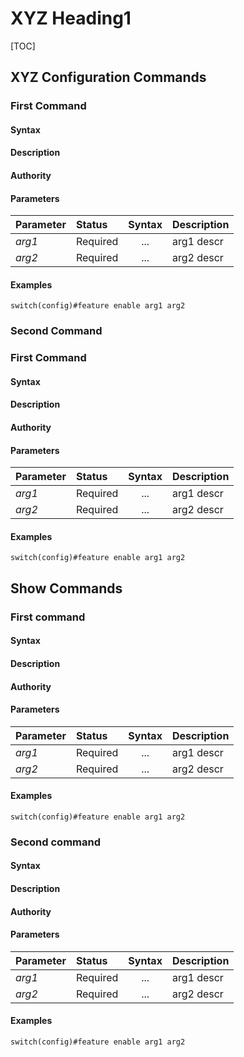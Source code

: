 <!--

The following are guidelines for writing OPS documentation

See the https://github.com/adam-p/markdown-here/wiki/Markdown-Cheatsheet for additional information about markdown text.
Here are a few suggestions in regards to style and grammar:
* Use active voice. With active voice, the subject is the doer of the action. Tell the reader what
to do by using the imperative mood, for example, Press Enter to view the next screen. See https://en.wikipedia.org/wiki/Active_voice for more information about the active voice.
* Use present tense. See https://en.wikipedia.org/wiki/Present_tense for more information about using the present tense.
* See https://en.wikipedia.org/wiki/Wikipedia%3aManual_of_Style for an online style guide.
* Avoid the use of I or third person. Address your instructions to the user. In text, refer to the reader as you (second person) rather than as the user (third person). The exception to not using the third-person is when the documentation is for an administrator. In that case, *the user* is someone the reader interacts with, for example, teach your users how to back up their laptop.
* Remember to use articles (a, an, and the), see https://owl.english.purdue.edu/owl/resource/540/01/ for more information on when and how to use them.

Formatting guidelines

Diagrams:
When adding a diagram, make sure that ```ditaa is before the diagram and ``` is after the diagram, as shown in the following graphic.

```ditaa
+----+   +----+
|    +---+    |
+----+   +----+
```

Adding example commands:
When you add an example within a step, it must be indented and proceeded by only one empty line and followed by only one empty line; otherwise the numbering in the procedure will be disrupted. A correct example is shown in the following example:

1. Step 1 Description

 ```
 example here
 ```

2. Step 2 Description

Spacing:
A space must be proceeded after:
- A hash tag in the heading, as in ## My heading
- A bullet, as in – first bullet
- A number, as in 1. First step

CLI tables:
Make sure your tables in the CLI document are properly formatted and contain the required information. The following is example formatting.
| Parameter | Status   | Syntax |               Description          |
|-----------|----------|--------|------------------------|
| interface   | Required | String| The interface name|
| brief   | Optional | Literal | Displays brief information of the interface|

Each parameter in the CLI command should be described, even though it might have been described in a previous command.

-->

# XYZ Heading1 #
<!--Provide the name of the grouping of commands, for example, LLDP commands-->

[TOC]
<!-- Remove the TOC tag and replace with an actual table of contents -->

## XYZ Configuration Commands ##

### First Command ###

#### Syntax ####
<!-- For example,    command [optional parameter] <user-input> [choose|one] -->

#### Description ####
<!-- Provide a description of the command. -->

#### Authority ####
<!-- Provide who is authorized to use this command, such as Super Admin or all users. -->

#### Parameters ####
<!-- Provide for the parameters for the command. -->

| Parameter | Status   | Syntax         | Description                           |
|:-----------|:----------|:----------------:|:---------------------------------------|
| *arg1* | Required | ... | arg1 descr |
| *arg2* | Required | ... | arg2 descr |

#### Examples ####
<!--    myprogramstart -s process_xyz-->

```
switch(config)#feature enable arg1 arg2
```

### Second Command ###
<!--Change the value of the anchor tag above, so this command can be directly linked. -->

### First Command ###

#### Syntax ####
<!-- For example,    command [optional parameter] <user-input> [choose|one] -->

#### Description ####
<!-- Provide a description of the command. -->

#### Authority ####
<!-- Provide who is authorized to use this command, such as Super Admin or all users. -->

#### Parameters ####
<!-- Provide for the parameters for the command. -->

| Parameter | Status   | Syntax         | Description                           |
|:-----------|:----------|:----------------:|:---------------------------------------|
| *arg1* | Required | ... | arg1 descr |
| *arg2* | Required | ... | arg2 descr |

#### Examples ####
<!--    myprogramstart -s process_xyz-->

```
switch(config)#feature enable arg1 arg2
```

## Show Commands ##

### First command ###
<!--Change the value of the anchor tag above, so this command can be directly linked. -->

#### Syntax ####
<!--For example,    myprogramstart [option] <process_name> -->

#### Description ####
<!--Provide a description of the command. -->

#### Authority ####
<!--Provide who is authorized to use this command, such as Super Admin or all users.-->

#### Parameters ####
<!--Provide for the parameters for the command.-->

| Parameter | Status   | Syntax         | Description                           |
|:-----------|:----------|:----------------:|:---------------------------------------|
| *arg1* | Required | ... | arg1 descr |
| *arg2* | Required | ... | arg2 descr |

#### Examples ####
<!--    myprogramstart -s process_xyz-->

```
switch(config)#feature enable arg1 arg2
```

### Second command ###
<!--Change the value of the anchor tag above, so this command can be directly linked. -->

#### Syntax ####
<!--For example,    myprogramstart [option] <process_name> -->

#### Description ####
<!--Provide a description of the command. -->

#### Authority ####
<!--Provide who is authorized to use this command, such as Super Admin or all users.-->

#### Parameters ####
<!--Provide for the parameters for the command.-->

| Parameter | Status   | Syntax         | Description                           |
|:-----------|:----------|:----------------:|:---------------------------------------|
| *arg1* | Required | ... | arg1 descr |
| *arg2* | Required | ... | arg2 descr |

#### Examples ####
<!--    myprogramstart -s process_xyz-->

```
switch(config)#feature enable arg1 arg2
```